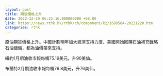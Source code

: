 ```yaml
---
layout: post
title: 期油價格上升
date: 2022-12-20 06:25:16.000000000 +08:00
link: https://news.rthk.hk/rthk/ch/component/k2/1680584-20221220.htm
categories: rthk
---
```


原油期貨價格上升。中國計劃明年加大經濟支持力度、美國開始回購石油補充戰略石油儲備，都為油價帶來支持。

紐約1月期油收市報每桶75.19美元，升90美仙。

布蘭特2月期油收市報每桶79.8美元，升76美仙。
